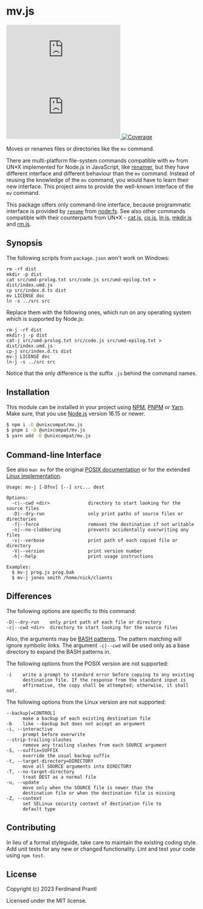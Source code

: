 # mv.js

[![Latest version](https://img.shields.io/npm/v/@unixcompat/mv.js)
 ![Dependency status](https://img.shields.io/librariesio/release/npm/@unixcompat/mv.js)
](https://www.npmjs.com/package/@unixcompat/mv.js)
[![Coverage](https://codecov.io/gh/prantlf/mv.js/branch/master/graph/badge.svg)](https://codecov.io/gh/prantlf/mv.js)

Moves or renames files or directories like the `mv` command.

There are multi-platform file-system commands compatible with `mv` from UN*X implemented for Node.js in JavaScript, like [renamer], but they have different interface and different behaviour than the `mv` command. Instead of reusing the knowledge of the `mv` command, you would have to learn their new interface. This project aims to provide the well-known interface of the `mv` command.

This package offers only command-line interface, because programmatic interface is provided by [`rename`] from [node:fs]. See also other commands compatible with their counterparts from UN*X - [cat.js], [cp.js], [ln.js], [mkdir.js] and [rm.js].

## Synopsis

The following scripts from `package.json` won't work on Windows:

    rm -rf dist
    mkdir -p dist
    cat src/umd-prolog.txt src/code.js src/umd-epilog.txt > dist/index.umd.js
    cp src/index.d.ts dist
    mv LICENSE doc
    ln -s ../src src

Replace them with the following ones, which run on any operating system which is supported by Node.js:

    rm-j -rf dist
    mkdir-j -p dist
    cat-j src/umd-prolog.txt src/code.js src/umd-epilog.txt > dist/index.umd.js
    cp-j src/index.d.ts dist
    mv-j LICENSE doc
    ln-j -s ../src src

Notice that the only difference is the suffix `.js` behind the command names.

## Installation

This module can be installed in your project using [NPM], [PNPM] or [Yarn]. Make sure, that you use [Node.js] version 16.15 or newer.

```sh
$ npm i -D @unixcompat/mv.js
$ pnpm i -D @unixcompat/mv.js
$ yarn add -D @unixcompat/mv.js
```

## Command-line Interface

See also `man mv` for the original [POSIX documentation] or for the extended [Linux implementation].

    Usage: mv-j [-Dfnv] [--] src... dest

    Options:
      -c|--cwd <dir>              directory to start looking for the source files
      -D|--dry-run                only print paths of source files or directories
      -f|--force                  removes the destination if not writable
      -n|--no-clobbering          prevents accidentally overwriting any files
      -v|--verbose                print path of each copied file or directory
      -V|--version                print version number
      -h|--help                   print usage instructions

    Examples:
      $ mv-j prog.js prog.bak
      $ mv-j jones smith /home/nick/clients

## Differences

The following options are specific to this command:

    -D|--dry-run    only print path of each file or directory
    -c|--cwd <dir>  directory to start looking for the source files

Also, the arguments may be [BASH patterns]. The pattern matching will ignore symbolic links. The argument `-c|--cwd` will be used only as a base directory to expand the BASH patterns in.

The following options from the POSIX version are not supported:

    -i    write a prompt to standard error before copying to any existing
          destination file. If the response from the standard input is
          affirmative, the copy shall be attempted; otherwise, it shall not.

The following options from the Linux version are not supported:

    --backup[=CONTROL]
          make a backup of each existing destination file
    -b    like --backup but does not accept an argument
    -i, --interactive
          prompt before overwrite
    --strip-trailing-slashes
          remove any trailing slashes from each SOURCE argument
    -S, --suffix=SUFFIX
          override the usual backup suffix
    -t, --target-directory=DIRECTORY
          move all SOURCE arguments into DIRECTORY
    -T, --no-target-directory
          treat DEST as a normal file
    -u, --update
          move only when the SOURCE file is newer than the
          destination file or when the destination file is missing
    -Z, --context
          set SELinux security context of destination file to
          default type

## Contributing

In lieu of a formal styleguide, take care to maintain the existing coding style.  Add unit tests for any new or changed functionality. Lint and test your code using `npm test`.

## License

Copyright (c) 2023 Ferdinand Prantl

Licensed under the MIT license.

[Node.js]: http://nodejs.org/
[NPM]: https://www.npmjs.com/
[PNPM]: https://pnpm.io/
[Yarn]: https://yarnpkg.com/
[renamer]: https://www.npmjs.com/package/renamer
[cat.js]: https://www.npmjs.com/package/@unixcompat/cat.js
[cp.js]: https://www.npmjs.com/package/@unixcompat/cp.js
[ln.js]: https://www.npmjs.com/package/@unixcompat/ln.js
[mkdir.js]: https://www.npmjs.com/package/@unixcompat/mkdir.js
[rm.js]: https://www.npmjs.com/package/@unixcompat/rm.js
[POSIX documentation]: https://man7.org/linux/man-pages/man1/mv.1p.html
[Linux implementation]: https://man7.org/linux/man-pages/man1/mv.1.html
[`rename`]: https://nodejs.org/api/fs.html#fscpsrc-dest-options-callback
[node:fs]: https://nodejs.org/api/fs.html
[BASH patterns]: https://www.linuxjournal.com/content/pattern-matching-bash
